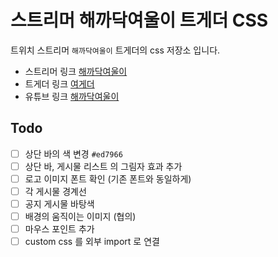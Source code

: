 # 스트리머 해까닥여울이 트게더 CSS
트위치 스트리머 `해까닥여울이` 트게더의 css 저장소 입니다.
* 스트리머 링크 [해까닥여울이](https://www.twitch.tv/yeo_ul)
* 트게더 링크 [여게더](https://tgd.kr/s/yeo_ul)
* 유튜브 링크 [해까닥여울이](https://www.youtube.com/channel/UCxmL6G2XAqB0EpQUwRPRqiw)

## Todo
- [ ] 상단 바의 색 변경 `#ed7966` 
- [ ] 상단 바, 게시물 리스트 의 그림자 효과 추가 
- [ ] 로고 이미지 폰트 확인 (기존 폰트와 동일하게)
- [ ] 각 게시물 경계선 
- [ ] 공지 게시물 바탕색 
- [ ] 배경의 움직이는 이미지 (협의)
- [ ] 마우스 포인트 추가
- [ ] custom css 를 외부 import 로 연결 

